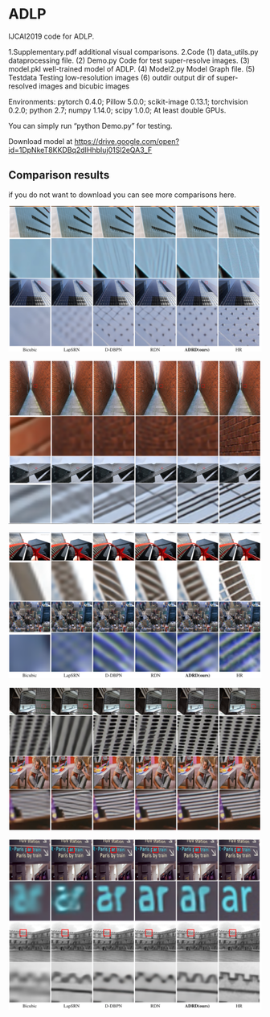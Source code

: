 # ADLP
IJCAI2019 code for ADLP.

1.Supplementary.pdf additional visual comparisons.
2.Code
(1) data_utils.py   dataprocessing file.
(2) Demo.py	    Code for test super-resolve images.
(3) model.pkl	    well-trained model of ADLP.
(4) Model2.py	    Model Graph file.
(5) Testdata	    Testing low-resolution images
(6) outdir	    output dir of super-resolved images and bicubic images

Environments: pytorch 0.4.0; Pillow 5.0.0; scikit-image 0.13.1; torchvision 0.2.0; python 2.7; numpy 1.14.0; scipy 1.0.0; At least double GPUs.

You can simply run “python Demo.py” for testing.

Download model at https://drive.google.com/open?id=1DpNkeT8KKDBq2dIHhbIuj01Sl2eQA3_F

## Comparison results

if you do not want to download you can see more comparisons here.

![Image text](https://github.com/IJCAI19-ADRD/ADRD/raw/master/compareimage/1/1.png)

![Image text](https://github.com/IJCAI19-ADRD/ADRD/raw/master/compareimage/1/2.png)

![Image text](https://github.com/IJCAI19-ADRD/ADRD/raw/master/compareimage/1/3.png)

![Image text](https://github.com/IJCAI19-ADRD/ADRD/raw/master/compareimage/1/5.png)

![Image text](https://github.com/IJCAI19-ADRD/ADRD/raw/master/compareimage/1/4.png)
